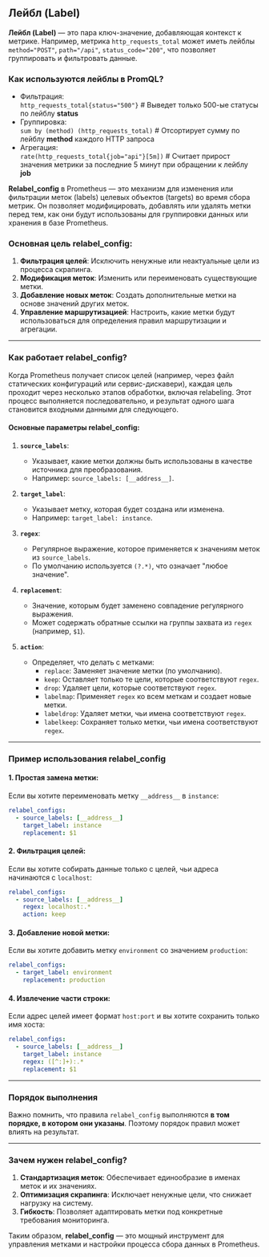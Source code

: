 ## Лейбл (Label)

**Лейбл (Label)** — это пара ключ-значение, добавляющая контекст к метрике. Например, метрика `http_requests_total` может иметь лейблы `method="POST"`, `path="/api"`, `status_code="200"`, что позволяет группировать и фильтровать данные.

   ### Как используются лейблы в PromQL?
   
   - Фильтрация:  
     `http_requests_total{status="500"}`         # Выведет только 500-ые статусы по лейблу **status**
   - Группировка:  
     `sum by (method) (http_requests_total)`     # Отсортирует сумму по лейблу **method** каждого HTTP запроса
   - Агрегация:  
     `rate(http_requests_total{job="api"}[5m])`  # Cчитает прирост значения метрики за последние 5 минут при обращении к лейблу **job**

**Relabel_config** в Prometheus — это механизм для изменения или фильтрации меток (labels) целевых объектов (targets) во время сбора метрик. Он позволяет модифицировать, добавлять или удалять метки перед тем, как они будут использованы для группировки данных или хранения в базе Prometheus.

### Основная цель **relabel_config**:
1. **Фильтрация целей**: Исключить ненужные или неактуальные цели из процесса скрапинга.
2. **Модификация меток**: Изменить или переименовать существующие метки.
3. **Добавление новых меток**: Создать дополнительные метки на основе значений других меток.
4. **Управление маршрутизацией**: Настроить, какие метки будут использоваться для определения правил маршрутизации и агрегации.

---

### Как работает **relabel_config**?

Когда Prometheus получает список целей (например, через файл статических конфигураций или сервис-дискавери), каждая цель проходит через несколько этапов обработки, включая relabeling. Этот процесс выполняется последовательно, и результат одного шага становится входными данными для следующего.

#### Основные параметры **relabel_config**:

1. **`source_labels`**:
   - Указывает, какие метки должны быть использованы в качестве источника для преобразования.
   - Например: `source_labels: [__address__]`.

2. **`target_label`**:
   - Указывает метку, которая будет создана или изменена.
   - Например: `target_label: instance`.

3. **`regex`**:
   - Регулярное выражение, которое применяется к значениям меток из `source_labels`.
   - По умолчанию используется `(?.*)`, что означает "любое значение".

4. **`replacement`**:
   - Значение, которым будет заменено совпадение регулярного выражения.
   - Может содержать обратные ссылки на группы захвата из `regex` (например, `$1`).

5. **`action`**:
   - Определяет, что делать с метками:
     - `replace`: Заменяет значение метки (по умолчанию).
     - `keep`: Оставляет только те цели, которые соответствуют `regex`.
     - `drop`: Удаляет цели, которые соответствуют `regex`.
     - `labelmap`: Применяет `regex` ко всем меткам и создает новые метки.
     - `labeldrop`: Удаляет метки, чьи имена соответствуют `regex`.
     - `labelkeep`: Сохраняет только метки, чьи имена соответствуют `regex`.

---

### Пример использования **relabel_config**

#### 1. Простая замена метки:
Если вы хотите переименовать метку `__address__` в `instance`:
```yaml
relabel_configs:
  - source_labels: [__address__]
    target_label: instance
    replacement: $1
```

#### 2. Фильтрация целей:
Если вы хотите собирать данные только с целей, чьи адреса начинаются с `localhost`:
```yaml
relabel_configs:
  - source_labels: [__address__]
    regex: localhost:.*
    action: keep
```

#### 3. Добавление новой метки:
Если вы хотите добавить метку `environment` со значением `production`:
```yaml
relabel_configs:
  - target_label: environment
    replacement: production
```

#### 4. Извлечение части строки:
Если адрес целей имеет формат `host:port` и вы хотите сохранить только имя хоста:
```yaml
relabel_configs:
  - source_labels: [__address__]
    target_label: instance
    regex: ([^:]+):.*
    replacement: $1
```

---

### Порядок выполнения

Важно помнить, что правила `relabel_config` выполняются **в том порядке, в котором они указаны**. Поэтому порядок правил может влиять на результат.

---

### Зачем нужен **relabel_config**?

1. **Стандартизация меток**: Обеспечивает единообразие в именах меток и их значениях.
2. **Оптимизация скрапинга**: Исключает ненужные цели, что снижает нагрузку на систему.
3. **Гибкость**: Позволяет адаптировать метки под конкретные требования мониторинга.

Таким образом, **relabel_config** — это мощный инструмент для управления метками и настройки процесса сбора данных в Prometheus.
